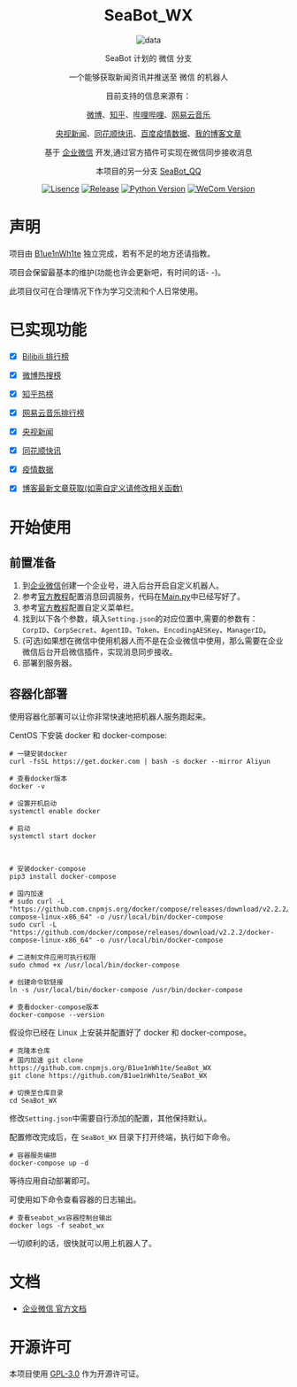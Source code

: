 <div align="center">

# SeaBot_WX

![data](https://socialify.git.ci/B1ue1nWh1te/SeaBot_WX/image?description=1&font=Rokkitt&forks=1&issues=1&language=1&owner=1&pattern=Circuit%20Board&stargazers=1&theme=Dark)

SeaBot 计划的 微信 分支

一个能够获取新闻资讯并推送至 微信 的机器人

目前支持的信息来源有：

[微博](https://weibo.com/)、[知乎](https://www.zhihu.com/)、[哔哩哔哩](https://www.bilibili.com/)、[网易云音乐](https://music.163.com/)

[央视新闻](https://news.cctv.com/)、[同花顺快讯](https://news.10jqka.com.cn/realtimenews.html)、[百度疫情数据](https://voice.baidu.com/act/newpneumonia/newpneumonia)、[我的博客文章](https://www.seaeye.cn/)

基于 [企业微信](https://developer.work.weixin.qq.com/) 开发,通过官方插件可实现在微信同步接收消息

本项目的另一分支 [SeaBot_QQ](https://github.com/B1ue1nWh1te/SeaBot_QQ)

[![Lisence](https://img.shields.io/github/license/B1ue1nWh1te/SeaBot_WX)](https://github.com/B1ue1nWh1te/SeaBot_WX/blob/main/LICENSE)
[![Release](https://img.shields.io/github/v/release/B1ue1nWh1te/SeaBot_WX?include_prereleases)](https://github.com/B1ue1nWh1te/SeaBot_WX/releases/)
[![Python Version](https://img.shields.io/badge/python-3.7+-blue)](https://www.python.org/)
[![WeCom Version](https://img.shields.io/badge/WeCom-purple)](https://developer.work.weixin.qq.com/)

</div>

# 声明

项目由 [B1ue1nWh1te](https://github.com/B1ue1nWh1te) 独立完成，若有不足的地方还请指教。

项目会保留最基本的维护(功能也许会更新吧，有时间的话- -)。

此项目仅可在合理情况下作为学习交流和个人日常使用。

# 已实现功能

- [x] [Bilibili 排行榜](https://www.bilibili.com/v/popular/all)

- [x] [微博热搜榜](https://weibo.com/ajax/statuses/hot_band)

- [x] [知乎热榜](https://www.zhihu.com/hot)

- [x] [网易云音乐排行榜](https://music.163.com/#/discover/toplist?id=3778678)

- [x] [央视新闻](https://news.cctv.com/)

- [x] [同花顺快讯](https://news.10jqka.com.cn/realtimenews.html)

- [x] [疫情数据](https://voice.baidu.com/act/newpneumonia/newpneumonia)

- [x] [博客最新文章获取(如需自定义请修改相关函数)](https://github.com/B1ue1nWh1te/SeaBot_WX/tree/main/Ability.py)

# 开始使用

## 前置准备

1. 到[企业微信](https://work.weixin.qq.com/)创建一个企业号，进入后台开启自定义机器人。
2. 参考[官方教程](https://developer.work.weixin.qq.com/document/path/90930)配置消息回调服务，代码在[Main.py](https://github.com/B1ue1nWh1te/SeaBot_WX/tree/main/Main.py)中已经写好了。
3. 参考[官方教程](https://developer.work.weixin.qq.com/document/path/90231)配置自定义菜单栏。
4. 找到以下各个参数，填入`Setting.json`的对应位置中,需要的参数有：`CorpID`、`CorpSecret`、`AgentID`、`Token`、`EncodingAESKey`、`ManagerID`。
5. (可选)如果想在微信中使用机器人而不是在企业微信中使用，那么需要在企业微信后台开启微信插件，实现消息同步接收。
6. 部署到服务器。

## 容器化部署

使用容器化部署可以让你非常快速地把机器人服务跑起来。

CentOS 下安装 docker 和 docker-compose:

```shell
# 一键安装docker
curl -fsSL https://get.docker.com | bash -s docker --mirror Aliyun

# 查看docker版本
docker -v

# 设置开机启动
systemctl enable docker

# 启动
systemctl start docker



# 安装docker-compose
pip3 install docker-compose

# 国内加速
# sudo curl -L "https://github.com.cnpmjs.org/docker/compose/releases/download/v2.2.2/docker-compose-linux-x86_64" -o /usr/local/bin/docker-compose
sudo curl -L "https://github.com/docker/compose/releases/download/v2.2.2/docker-compose-linux-x86_64" -o /usr/local/bin/docker-compose

# 二进制文件应用可执行权限
sudo chmod +x /usr/local/bin/docker-compose

# 创建命令软链接
ln -s /usr/local/bin/docker-compose /usr/bin/docker-compose

# 查看docker-compose版本
docker-compose --version
```

假设你已经在 Linux 上安装并配置好了 docker 和 docker-compose。

```shell
# 克隆本仓库
# 国内加速 git clone https://github.com.cnpmjs.org/B1ue1nWh1te/SeaBot_WX
git clone https://github.com/B1ue1nWh1te/SeaBot_WX

# 切换至仓库目录
cd SeaBot_WX
```

修改`Setting.json`中需要自行添加的配置，其他保持默认。

配置修改完成后，在 `SeaBot_WX` 目录下打开终端，执行如下命令。

```shell
# 容器服务编排
docker-compose up -d
```

等待应用自动部署即可。

可使用如下命令查看容器的日志输出。

```shell
# 查看seabot_wx容器控制台输出
docker logs -f seabot_wx
```

一切顺利的话，很快就可以用上机器人了。

# 文档

- [企业微信 官方文档](https://developer.work.weixin.qq.com/)

# 开源许可

本项目使用 [GPL-3.0](https://choosealicense.com/licenses/gpl-3.0/) 作为开源许可证。
